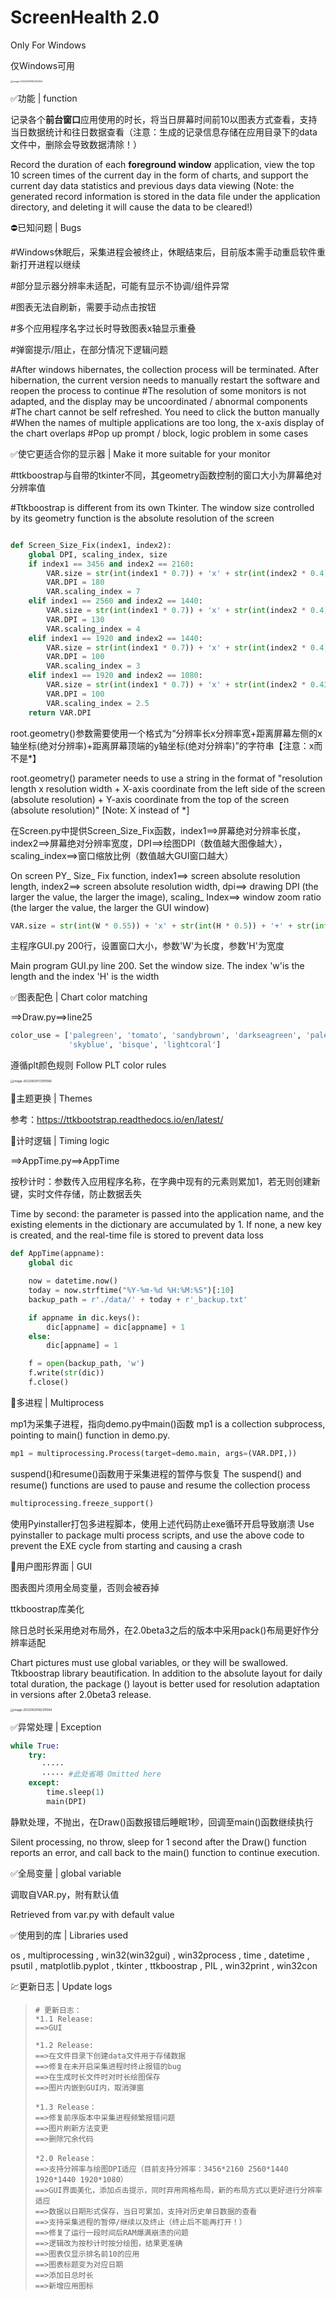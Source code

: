 # **ScreenHealth 2.0**

Only For Windows

仅Windows可用

[^所有Python模块下载到同一目录，需要的库安装齐全情况下可运行，或直接下载ScreenHealth2.0release.exe（若有报毒请忽略）]: All Python modules can be downloaded to the same directory and run when the required libraries are fully installed, or directly download screenhealth2.0release exe

<img src="\img\1.png" alt="image-20220630182214364" style="zoom:25%;" />

✅功能 | function

记录各个**前台窗口**应用使用的时长，将当日屏幕时间前10以图表方式查看，支持当日数据统计和往日数据查看（注意：生成的记录信息存储在应用目录下的data文件中，删除会导致数据清除！）

Record the duration of each **foreground window** application, view the top 10 screen times of the current day in the form of charts, and support the current day data statistics and previous days data viewing (Note: the generated record information is stored in the data file under the application directory, and deleting it will cause the data to be cleared!)

⛔已知问题 | Bugs

#Windows休眠后，采集进程会被终止，休眠结束后，目前版本需手动重启软件重新打开进程以继续

#部分显示器分辨率未适配，可能有显示不协调/组件异常

#图表无法自刷新，需要手动点击按钮

#多个应用程序名字过长时导致图表x轴显示重叠

#弹窗提示/阻止，在部分情况下逻辑问题

#After windows hibernates, the collection process will be terminated. After hibernation, the current version needs to manually restart the software and reopen the process to continue
#The resolution of some monitors is not adapted, and the display may be uncoordinated / abnormal components
#The chart cannot be self refreshed. You need to click the button manually
#When the names of multiple applications are too long, the x-axis display of the chart overlaps
#Pop up prompt / block, logic problem in some cases

✅使它更适合你的显示器 | Make it more suitable for your monitor

#ttkboostrap与自带的tkinter不同，其geometry函数控制的窗口大小为屏幕绝对分辨率值

#Ttkboostrap is different from its own Tkinter. The window size controlled by its geometry function is the absolute resolution of the screen

```python

def Screen_Size_Fix(index1, index2):
    global DPI, scaling_index, size
    if index1 == 3456 and index2 == 2160:
        VAR.size = str(int(index1 * 0.7)) + 'x' + str(int(index2 * 0.4)) + '+' + str(int(index1 * 0.2)) + '+' + str(int(index2 * 0.25))
        VAR.DPI = 180
        VAR.scaling_index = 7
    elif index1 == 2560 and index2 == 1440:
        VAR.size = str(int(index1 * 0.7)) + 'x' + str(int(index2 * 0.4)) + '+' + str(int(index1 * 0.2)) + '+' + str(int(index2 * 0.25))
        VAR.DPI = 130
        VAR.scaling_index = 4
    elif index1 == 1920 and index2 == 1440:
        VAR.size = str(int(index1 * 0.7)) + 'x' + str(int(index2 * 0.4)) + '+' + str(int(index1 * 0.2)) + '+' + str(int(index2 * 0.25))
        VAR.DPI = 100
        VAR.scaling_index = 3
    elif index1 == 1920 and index2 == 1080:
        VAR.size = str(int(index1 * 0.7)) + 'x' + str(int(index2 * 0.43)) + '+' + str(int(index1 * 0.2)) + '+' + str(int(index2 * 0.25))
        VAR.DPI = 100
        VAR.scaling_index = 2.5
    return VAR.DPI
```

root.geometry()参数需要使用一个格式为“分辨率长x分辨率宽+距离屏幕左侧的x轴坐标(绝对分辨率)+距离屏幕顶端的y轴坐标(绝对分辨率)”的字符串【注意：x而不是*】

root.geometry() parameter needs to use a string in the format of "resolution length x resolution width + X-axis coordinate from the left side of the screen (absolute resolution) + Y-axis coordinate from the top of the screen (absolute resolution)" [Note: X instead of *]

在Screen.py中提供Screen_Size_Fix函数，index1==>屏幕绝对分辨率长度，index2==>屏幕绝对分辨率宽度，DPI==>绘图DPI（数值越大图像越大），scaling_index==>窗口缩放比例（数值越大GUI窗口越大）

On screen PY_ Size_ Fix function, index1==> screen absolute resolution length, index2==> screen absolute resolution width, dpi==> drawing DPI (the larger the value, the larger the image), scaling_ Index==> window zoom ratio (the larger the value, the larger the GUI window)

```python
VAR.size = str(int(W * 0.55)) + 'x' + str(int(H * 0.5)) + '+' + str(int(W * 0.25)) + '+' + str(int(H * 0.25))
```

主程序GUI.py 200行，设置窗口大小，参数'W'为长度，参数'H'为宽度

Main program GUI.py line 200. Set the window size. The index 'w'is the length and the index 'H' is the width

✅图表配色 | Chart color matching

==>Draw.py==>line25

```python
color_use = ['palegreen', 'tomato', 'sandybrown', 'darkseagreen', 'paleturquoise', 'lightsteelblue', 'lightgreen',
             'skyblue', 'bisque', 'lightcoral']
```

遵循plt颜色规则  Follow PLT color rules

<img src="C:\Users\张丰伟\AppData\Roaming\Typora\typora-user-images\image-20220630172911066.png" alt="image-20220630172911066" style="zoom: 33%;" />

🍳主题更换 | Themes

参考：https://ttkbootstrap.readthedocs.io/en/latest/

🍳计时逻辑 | Timing logic

==>AppTime.py==>AppTime

按秒计时：参数传入应用程序名称，在字典中现有的元素则累加1，若无则创建新键，实时文件存储，防止数据丢失

Time by second: the parameter is passed into the application name, and the existing elements in the dictionary are accumulated by 1. If none, a new key is created, and the real-time file is stored to prevent data loss

```python
def AppTime(appname):
    global dic

    now = datetime.now()
    today = now.strftime("%Y-%m-%d %H:%M:%S")[:10]
    backup_path = r'./data/' + today + r'_backup.txt'

    if appname in dic.keys():
        dic[appname] = dic[appname] + 1
    else:
        dic[appname] = 1

    f = open(backup_path, 'w')
    f.write(str(dic))
    f.close()
```

🍳多进程 | Multiprocess

mp1为采集子进程，指向demo.py中main()函数   mp1 is a collection subprocess, pointing to main() function in demo.py. 

```python
mp1 = multiprocessing.Process(target=demo.main, args=(VAR.DPI,))
```

suspend()和resume()函数用于采集进程的暂停与恢复    The suspend() and resume() functions are used to pause and resume the collection process

```python
multiprocessing.freeze_support()
```

使用Pyinstaller打包多进程脚本，使用上述代码防止exe循环开启导致崩溃   Use pyinstaller to package multi process scripts, and use the above code to prevent the EXE cycle from starting and causing a crash

🍳用户图形界面 | GUI

图表图片须用全局变量，否则会被吞掉

ttkboostrap库美化

除日总时长采用绝对布局外，在2.0beta3之后的版本中采用pack()布局更好作分辨率适配

Chart pictures must use global variables, or they will be swallowed.
Ttkboostrap library beautification.
In addition to the absolute layout for daily total duration, the package () layout is better used for resolution adaptation in versions after 2.0beta3 release.

<img src="C:\Users\张丰伟\AppData\Roaming\Typora\typora-user-images\image-20220630182311064.png" alt="image-20220630182311064" style="zoom: 33%;" />

✅异常处理 | Exception

```python
while True:
    try:
       ·····
       ····· #此处省略 Omitted here
    except:
        time.sleep(1)
        main(DPI)
```

静默处理，不抛出，在Draw()函数报错后睡眠1秒，回调至main()函数继续执行

Silent processing, no throw, sleep for 1 second after the Draw() function reports an error, and call back to the main() function to continue execution.

✅全局变量 | global variable

调取自VAR.py，附有默认值

Retrieved from var.py with default value

✅使用到的库 | Libraries used

os , multiprocessing , win32(win32gui) , win32process , time , datetime , psutil , matplotlib.pyplot , tkinter , ttkboostrap , PIL , win32print , win32con

💹更新日志 | Update logs

> ```
> # 更新日志：            
> *1.1 Release:
> ==>GUI
> 
> *1.2 Release:
> ==>在文件目录下创建data文件用于存储数据
> ==>修复在未开启采集进程时终止报错的bug
> ==>在生成时长文件时对时长绘图保存
> ==>图片内嵌到GUI内，取消弹窗
> 
> *1.3 Release：
> ==>修复前序版本中采集进程频繁报错问题
> ==>图片刷新方法变更
> ==>删除冗余代码
> 
> *2.0 Release：
> ==>支持分辨率与绘图DPI适应（目前支持分辨率：3456*2160 2560*1440 1920*1440 1920*1080）
> ==>GUI界面美化，添加点击提示，同时弃用网格布局，新的布局方式以更好进行分辨率适应
> ==>数据以日期形式保存，当日可累加，支持对历史单日数据的查看
> ==>支持采集进程的暂停/继续以及终止（终止后不能再打开！）
> ==>修复了运行一段时间后RAM爆满崩溃的问题
> ==>逻辑改为按秒计时按分绘图，结果更准确
> ==>图表仅显示排名前10的应用
> ==>图表标题变为对应日期
> ==>添加日总时长
> ==>新增应用图标
> ```

